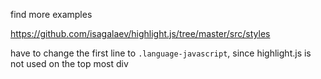 find more examples

https://github.com/isagalaev/highlight.js/tree/master/src/styles

have to change the first line to `.language-javascript`, since highlight.js is not used on the top most div